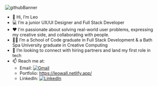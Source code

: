 ![githubBanner](https://user-images.githubusercontent.com/99083396/190916189-5652cd94-ff54-4d58-affa-b86d56c476db.png)


- 👋 Hi, I’m Leo
- :computer: I’m a junior UX/UI Designer and Full Stack Developer
- :heart: I'm passionate about solving real-world user problems, expressing my creative side, and collaborating with people.
- :man_student: I’m a School of Code graduate in Full Stack Development & a Bath Spa University graduate in Creative Computing
- 👀 I’m looking to connect with hiring partners and land my first role in tech 
- 📫 Reach me at: 
  - Email: [![Gmail](https://img.shields.io/badge/Gmail-D14836?style=for-the-badge&logo=gmail&logoColor=white)][1]
  - Portfolio: https://leowall.netlify.app/
  - LinkedIn: [![LinkedIn](https://img.shields.io/badge/linkedin-%230077B5.svg?style=for-the-badge&logo=linkedin&logoColor=white)][2]


[1]:leowall93@gmail.com
[2]:https://www.linkedin.com/in/leo-wall/
<!---
leoarthurwall/leoarthurwall is a ✨ special ✨ repository because its `README.md` (this file) appears on your GitHub profile.
You can click the Preview link to take a look at your changes.
--->

